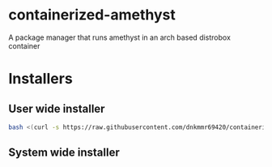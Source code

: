 # containerized-amethyst
A package manager that runs amethyst in an arch based distrobox container

# Installers

## User wide installer

```bash
bash <(curl -s https://raw.githubusercontent.com/dnkmmr69420/containerized-amethyst/main/user-wide-install.sh)
```
## System wide installer
